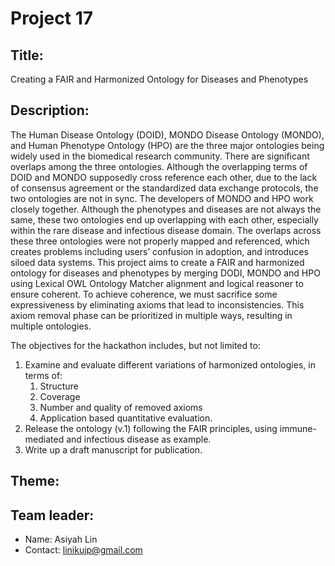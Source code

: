 # Project 17

## Title:

Creating a FAIR and Harmonized Ontology for Diseases and Phenotypes

## Description:

The Human Disease Ontology (DOID), MONDO Disease Ontology (MONDO), and
Human Phenotype Ontology (HPO) are the three major ontologies being widely
used in the biomedical research community. There are significant overlaps
among the three ontologies. Although the overlapping terms of DOID and
MONDO supposedly cross reference each other, due to the lack of consensus
agreement or the standardized data exchange protocols, the two ontologies
are not in sync. The developers of MONDO and HPO work closely together.
Although the phenotypes and diseases are not always the same,  these two
ontologies end up overlapping with each other, especially within the rare
disease and infectious disease domain. The overlaps across these three ontologies were not
properly mapped and referenced, which creates problems including users’
confusion in adoption, and introduces siloed data systems. This project
aims to create a FAIR and harmonized ontology for diseases and phenotypes
by merging DODI, MONDO and HPO using Lexical OWL Ontology Matcher alignment
and logical reasoner to ensure coherent. To achieve coherence, we must
sacrifice some expressiveness by eliminating axioms that lead to
inconsistencies. This axiom removal phase can be prioritized in multiple
ways, resulting in multiple ontologies.

The objectives for the hackathon includes, but not limited to:

   1. Examine and evaluate different variations of harmonized ontologies, in
   terms of:
	   1. Structure
	   2. Coverage
	   3. Number and quality of removed axioms
	   4. Application based quantitative evaluation.
   2. Release the ontology (v.1) following the FAIR principles, using immune-mediated and infectious disease as example.
   3. Write up a draft manuscript for publication.


## Theme:

## Team leader:

 * Name: Asiyah Lin
 * Contact: linikujp@gmail.com
 

